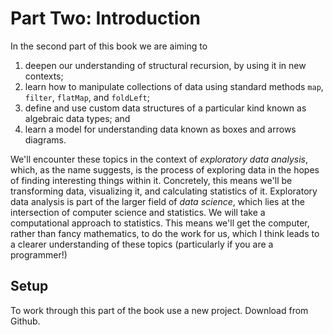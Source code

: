 # Part Two: Introduction

In the second part of this book we are aiming to

1. deepen our understanding of structural recursion, by using it in new contexts;
2. learn how to manipulate collections of data using standard methods `map`, `filter`, `flatMap`, and `foldLeft`;
3. define and use custom data structures of a particular kind known as algebraic data types; and
3. learn a model for understanding data known as boxes and arrows diagrams.

We'll encounter these topics in the context of *exploratory data analysis*, 
which, as the name suggests, is the process of exploring data in the hopes of finding interesting things within it.
Concretely, this means we'll be transforming data, visualizing it, and calculating statistics of it.
Exploratory data analysis is part of the larger field of *data science*, which lies at the intersection of computer science and statistics.
We will take a computational approach to statistics.
This means we'll get the computer, rather than fancy mathematics, to do the work for us,
which I think leads to a clearer understanding of these topics (particularly if you are a programmer!)


## Setup

To work through this part of the book use a new project.
Download from Github.
